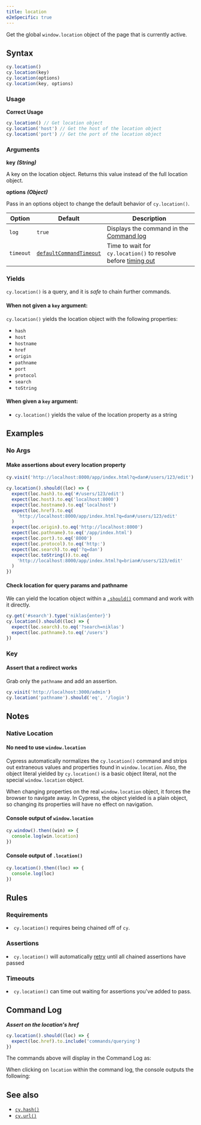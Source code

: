 ```yaml
---
title: location
e2eSpecific: true
---
```


Get the global `window.location` object of the page that is currently active.

## Syntax

```javascript
cy.location()
cy.location(key)
cy.location(options)
cy.location(key, options)
```

### Usage

**<Icon name="check-circle" color="green"></Icon> Correct Usage**

```javascript
cy.location() // Get location object
cy.location('host') // Get the host of the location object
cy.location('port') // Get the port of the location object
```

### Arguments

**<Icon name="angle-right"></Icon> key** **_(String)_**

A key on the location object. Returns this value instead of the full location
object.

**<Icon name="angle-right"></Icon> options** **_(Object)_**

Pass in an options object to change the default behavior of `cy.location()`.

| Option    | Default                                                              | Description                                                                              |
| --------- | -------------------------------------------------------------------- | ---------------------------------------------------------------------------------------- |
| `log`     | `true`                                                               | Displays the command in the [Command log](/guides/core-concepts/cypress-app#Command-Log) |
| `timeout` | [`defaultCommandTimeout`](/guides/references/configuration#Timeouts) | Time to wait for `cy.location()` to resolve before [timing out](#Timeouts)               |

### Yields [<Icon name="question-circle"/>](/guides/core-concepts/introduction-to-cypress#Subject-Management)

`cy.location()` is a query, and it is _safe_ to chain further commands.

#### When not given a `key` argument:

`cy.location()` yields the location object with the following properties:

- `hash`
- `host`
- `hostname`
- `href`
- `origin`
- `pathname`
- `port`
- `protocol`
- `search`
- `toString`

#### When given a `key` argument:

- `cy.location()` yields the value of the location property as a string

## Examples

### No Args

#### Make assertions about every location property

```javascript
cy.visit('http://localhost:8000/app/index.html?q=dan#/users/123/edit')

cy.location().should((loc) => {
  expect(loc.hash).to.eq('#/users/123/edit')
  expect(loc.host).to.eq('localhost:8000')
  expect(loc.hostname).to.eq('localhost')
  expect(loc.href).to.eq(
    'http://localhost:8000/app/index.html?q=dan#/users/123/edit'
  )
  expect(loc.origin).to.eq('http://localhost:8000')
  expect(loc.pathname).to.eq('/app/index.html')
  expect(loc.port).to.eq('8000')
  expect(loc.protocol).to.eq('http:')
  expect(loc.search).to.eq('?q=dan')
  expect(loc.toString()).to.eq(
    'http://localhost:8000/app/index.html?q=brian#/users/123/edit'
  )
})
```

#### Check location for query params and pathname

We can yield the location object within a [`.should()`](/api/commands/should)
command and work with it directly.

```javascript
cy.get('#search').type('niklas{enter}')
cy.location().should((loc) => {
  expect(loc.search).to.eq('?search=niklas')
  expect(loc.pathname).to.eq('/users')
})
```

### Key

#### Assert that a redirect works

Grab only the `pathname` and add an assertion.

```javascript
cy.visit('http://localhost:3000/admin')
cy.location('pathname').should('eq', '/login')
```

## Notes

### Native Location

#### No need to use `window.location`

Cypress automatically normalizes the `cy.location()` command and strips out
extraneous values and properties found in `window.location`. Also, the object
literal yielded by `cy.location()` is a basic object literal, not the special
`window.location` object.

When changing properties on the real `window.location` object, it forces the
browser to navigate away. In Cypress, the object yielded is a plain object, so
changing its properties will have no effect on navigation.

#### Console output of `window.location`

```javascript
cy.window().then((win) => {
  console.log(win.location)
})
```

<DocsImage src="/img/api/location/window-location-object-printed-in-console-log.png" alt="Console.log of window.location" ></DocsImage>

#### Console output of `.location()`

```javascript
cy.location().then((loc) => {
  console.log(loc)
})
```

<DocsImage src="/img/api/location/special-cypress-location-object-logged-in-console-output.png" alt="Console Log of Cypress location command" ></DocsImage>

## Rules

### Requirements [<Icon name="question-circle"/>](/guides/core-concepts/introduction-to-cypress#Chains-of-Commands)

<List><li>`cy.location()` requires being chained off of `cy`.</li></List>

### Assertions [<Icon name="question-circle"/>](/guides/core-concepts/introduction-to-cypress#Assertions)

<List><li>`cy.location()` will automatically
[retry](/guides/core-concepts/retry-ability) until all chained assertions have
passed</li></List>

### Timeouts [<Icon name="question-circle"/>](/guides/core-concepts/introduction-to-cypress#Timeouts)

<List><li>`cy.location()` can time out waiting for assertions you've added to
pass.</li></List>

## Command Log

**_Assert on the location's href_**

```javascript
cy.location().should((loc) => {
  expect(loc.href).to.include('commands/querying')
})
```

The commands above will display in the Command Log as:

<DocsImage src="/img/api/location/make-assertion-about-location-url-in-tests.png" alt="Command Log of Cypress location command" ></DocsImage>

When clicking on `location` within the command log, the console outputs the
following:

<DocsImage src="/img/api/location/location-object-in-console-log.png" alt="Console Log of Cypress location command" ></DocsImage>

## See also

- [`cy.hash()`](/api/commands/hash)
- [`cy.url()`](/api/commands/url)
